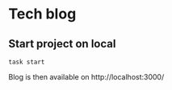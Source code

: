 # Tech blog

## Start project on local

```
task start
```

Blog is then available on http://localhost:3000/
